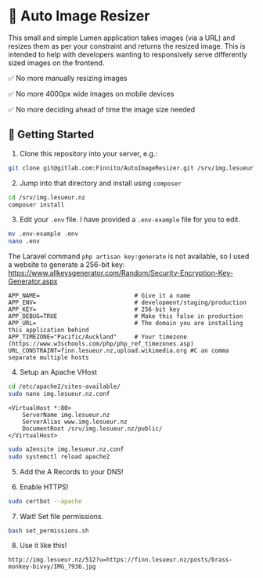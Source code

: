 # 🌅 Auto Image Resizer

This small and simple Lumen application takes images (via a URL) and resizes them as per your constraint and returns the resized image. This is intended to help with developers wanting to responsively serve differently sized images on the frontend.

✅ No more manually resizing images

✅ No more 4000px wide images on mobile devices

✅ No more deciding ahead of time the image size needed

## 🏁 Getting Started

1. Clone this repository into your server, e.g.:

```bash
git clone git@gitlab.com:Finnito/AutoImageResizer.git /srv/img.lesueur.nz
```

2. Jump into that directory and install using `composer`

```bash
cd /srv/img.lesueur.nz
composer install
```

3. Edit your `.env` file. I have provided a `.env-example` file for you to edit.

```bash
mv .env-example .env
nano .env
```

The Laravel command `php artisan key:generate` is not available, so I used a website to generate a 256-bit key: https://www.allkeysgenerator.com/Random/Security-Encryption-Key-Generator.aspx 

```
APP_NAME=                           # Give it a name
APP_ENV=                            # development/staging/production
APP_KEY=                            # 256-bit key
APP_DEBUG=TRUE                      # Make this false in production
APP_URL=                            # The domain you are installing this application behind
APP_TIMEZONE="Pacific/Auckland"     # Your timezone (https://www.w3schools.com/php/php_ref_timezones.asp)
URL_CONSTRAINT=finn.lesueur.nz,upload.wikimedia.org #C an comma separate multiple hosts
```

4. Setup an Apache VHost

```bash
cd /etc/apache2/sites-available/
sudo nano img.lesueur.nz.conf
```

```
<VirtualHost *:80>
    ServerName img.lesueur.nz
    ServerAlias www.img.lesueur.nz
    DocumentRoot /srv/img.lesueur.nz/public/
</VirtualHost>
```

```bash
sudo a2ensite img.lesueur.nz.conf
sudo systemctl reload apache2
```

5. Add the A Records to your DNS!

6. Enable HTTPS!

```bash
sudo certbot --apache
```

7. Wait! Set file permissions.

```bash
bash set_permissions.sh
```

8. Use it like this!

```
http://img.lesueur.nz/512?u=https://finn.lesueur.nz/posts/brass-monkey-bivvy/IMG_7936.jpg
```



